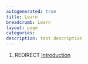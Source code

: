 ```yaml
---
autogenerated: true
title: Learn
breadcrumb: Learn
layout: page
categories: 
description: test description
---
```


1.  REDIRECT [Introduction](Introduction "wikilink")
